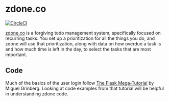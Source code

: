 # zdone.co
[![CircleCI](https://circleci.com/gh/z1lc/zdone/tree/master.svg?style=shield)](https://circleci.com/gh/z1lc/zdone/tree/master)

[zdone.co](https://www.zdone.co/) is a forgiving todo management system, specifically focused on recurring tasks. You set up a prioritization for all the things you do, and zdone will use that prioritization, along with data on how overdue a task is and how much time is left in the day, to select the tasks that are most important.

## Code
Much of the basics of the user login follow [The Flask Mega-Tutorial](https://blog.miguelgrinberg.com/post/the-flask-mega-tutorial-part-i-hello-world) by Miguel Grinberg. Looking at code examples from that tutorial will be helpful in understanding zdone code.
